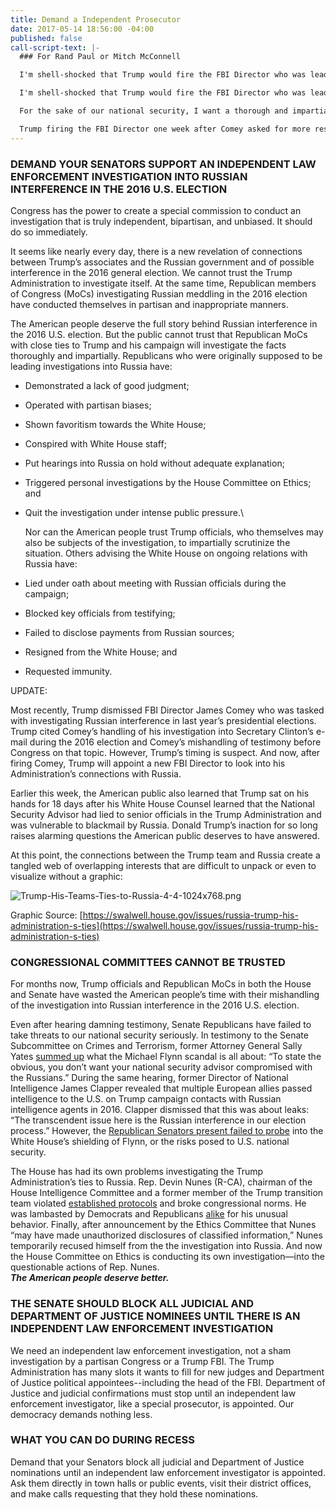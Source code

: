 ```yaml
---
title: Demand a Independent Prosecutor
date: 2017-05-14 18:56:00 -04:00
published: false
call-script-text: |-
  ### For Rand Paul or Mitch McConnell

  I'm shell-shocked that Trump would fire the FBI Director who was leading an investigation into Trump's ties to Russia. Regardless of who you voted for or what you think of James Comey, his firing is an attack on American values and our democracy. **Will you choose patriotism over party, and promise to block all judicial and Department of Justice nominees until an independent law enforcement investigator is appointed?**

  I'm shell-shocked that Trump would fire the FBI Director who was leading an investigation into Trump's ties to Russia. Regardless of who you voted for or what you think of James Comey, his firing is an attack on American values and our democracy. **Will you choose patriotism over party, and promise to block all judicial and Department of Justice nominees until an independent law enforcement investigator is appointed?**

  For the sake of our national security, I want a thorough and impartial investigation into Russian interference in our elections. We cannot let a foreign power get away with manipulating our democratic process. Our enemies are emboldened when America’s response to foreign interference is incompetent and ineffective. Right now, we are all less safe. I know you, too, want a secure America. **Will you stand up for our security and commit to block judicial and Department of Justice nominees until an independent law enforcement investigator is appointed?**

  Trump firing the FBI Director one week after Comey asked for more resources to investigate Russian interference reeks of obstruction of justice. We need to get to the truth of Russia’s involvement in the 2016 election, and what involvement Trump or his associates had in Russia’s interference. **Will you commit to block any judicial and Department of Justice nominees until an independent law enforcement investigator is appointed?**
---
```


### DEMAND YOUR SENATORS SUPPORT AN INDEPENDENT LAW ENFORCEMENT INVESTIGATION INTO RUSSIAN INTERFERENCE IN THE 2016 U.S. ELECTION

Congress has the power to create a special commission to conduct an investigation that is truly independent, bipartisan, and unbiased. It should do so immediately.

It seems like nearly every day, there is a new revelation of connections between Trump’s associates and the Russian government and of possible interference in the 2016 general election. We cannot trust the Trump Administration to investigate itself. At the same time, Republican members of Congress (MoCs) investigating Russian meddling in the 2016 election have conducted themselves in partisan and inappropriate manners.

The American people deserve the full story behind Russian interference in the 2016 U.S. election. But the public cannot trust that Republican MoCs with close ties to Trump and his campaign will investigate the facts thoroughly and impartially. Republicans who were originally supposed to be leading investigations into Russia have:

* Demonstrated a lack of good judgment;

* Operated with partisan biases;

* Shown favoritism towards the White House;

* Conspired with White House staff;

* Put hearings into Russia on hold without adequate explanation;

* Triggered personal investigations by the House Committee on Ethics; and

* Quit the investigation under intense public pressure.\\

  Nor can the American people trust Trump officials, who themselves may also be subjects of the investigation, to impartially scrutinize the situation. Others advising the White House on ongoing relations with Russia have:


* Lied under oath about meeting with Russian officials during the campaign;

* Blocked key officials from testifying;

* Failed to disclose payments from Russian sources;

* Resigned from the White House; and

* Requested immunity.

UPDATE:

Most recently, Trump dismissed FBI Director James Comey who was tasked with investigating Russian interference in last year’s presidential elections. Trump cited Comey’s handling of his investigation into Secretary Clinton’s e-mail during the 2016 election and Comey’s mishandling of testimony before Congress on that topic. However, Trump’s timing is suspect. And now, after firing Comey, Trump will appoint a new FBI Director to look into his Administration’s connections with Russia.

Earlier this week, the American public also learned that Trump sat on his hands for 18 days after his White House Counsel learned that the National Security Advisor had lied to senior officials in the Trump Administration and was vulnerable to blackmail by Russia. Donald Trump’s inaction for so long raises alarming questions the American public deserves to have answered.

At this point, the connections between the Trump team and Russia create a tangled web of overlapping interests that are difficult to unpack or even to visualize without a graphic:

![Trump-His-Teams-Ties-to-Russia-4-4-1024x768.png](/uploads/Trump-His-Teams-Ties-to-Russia-4-4-1024x768.png)

Graphic Source: [https://swalwell.house.gov/issues/russia-trump-his-administration-s-ties](https://swalwell.house.gov/issues/russia-trump-his-administration-s-ties)

### **CONGRESSIONAL COMMITTEES CANNOT BE TRUSTED**

For months now, Trump officials and Republican MoCs in both the House and Senate have wasted the American people’s time with their mishandling of the investigation into Russian interference in the 2016 U.S. election.

Even after hearing damning testimony, Senate Republicans have failed to take threats to our national security seriously. In testimony to the Senate Subcommittee on Crimes and Terrorism, former Attorney General Sally Yates [summed up](https://www.nytimes.com/2017/05/08/us/politics/michael-flynn-sally-yates-hearing.html?hp&action=click&pgtype=Homepage&clickSource=story-heading&module=a-lede-package-region&region=top-news&WT.nav=top-news&_r=0) what the Michael Flynn scandal is all about: “To state the obvious, you don’t want your national security advisor compromised with the Russians.” During the same hearing, former Director of National Intelligence James Clapper revealed that multiple European allies passed intelligence to the U.S. on Trump campaign contacts with Russian intelligence agents in 2016. Clapper dismissed that this was about leaks: “The transcendent issue here is the Russian interference in our election process.” However, the [Republican Senators present failed to probe](https://www.washingtonpost.com/news/the-fix/wp/2017/05/08/5-things-we-learned-from-sally-yatess-testimony-on-what-the-white-house-knew-about-michael-flynn/?hpid=hp_hp-top-table-main_fix-yatestestimony-0556pm%3Ahomepage%2Fstory&utm_term=.161824094d00) into the White House’s shielding of Flynn, or the risks posed to U.S. national security.

The House has had its own problems investigating the Trump Administration’s ties to Russia. Rep. Devin Nunes (R-CA), chairman of the House Intelligence Committee and a former member of the Trump transition team violated [established protocols](http://www.vox.com/policy-and-politics/2017/3/29/15096442/house-intelligence-committee-devin-nunes-trump-wiretapping-obama) and broke congressional norms. He was lambasted by Democrats and Republicans [alike](http://thehill.com/homenews/house/326184-first-gop-lawmaker-calls-for-nunes-to-recuse-himself) for his unusual behavior. Finally, after announcement by the Ethics Committee that Nunes “may have made unauthorized disclosures of classified information,” Nunes temporarily recused himself from the the investigation into Russia. And now the House Committee on Ethics is conducting its own investigation—into the questionable actions of Rep. Nunes.***\
The American people deserve better.***

### **THE SENATE SHOULD BLOCK ALL JUDICIAL AND DEPARTMENT OF JUSTICE NOMINEES UNTIL THERE IS AN INDEPENDENT LAW ENFORCEMENT INVESTIGATION**

We need an independent law enforcement investigation, not a sham investigation by a partisan Congress or a Trump FBI. The Trump Administration has many slots it wants to fill for new judges and Department of Justice political appointees--including the head of the FBI. Department of Justice and judicial confirmations must stop until an independent law enforcement investigator, like a special prosecutor, is appointed. Our democracy demands nothing less.

### **WHAT YOU CAN DO DURING RECESS**

Demand that your Senators block all judicial and Department of Justice nominations until an independent law enforcement investigator is appointed. Ask them directly in town halls or public events, visit their district offices, and make calls requesting that they hold these nominations.